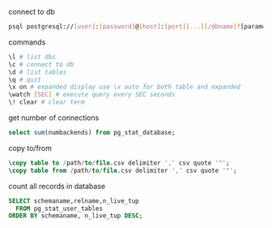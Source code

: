 connect to db
```bash
psql postgresql://[user]:[password]@[host]:[port][...][/dbname]?[param=value&...]
```

commands
```bash
\l # list dbs
\c # connect to db
\d # list tables
\q # quit
\x on # expanded display use \x auto for both table and expanded
\watch [SEC] # execute query every SEC seconds
\! clear # clear term
```

get number of connections
```SQL
select sum(numbackends) from pg_stat_database;
```

copy to/from
```sql
\copy table to /path/to/file.csv delimiter ',' csv quote '"';
\copy table from /path/to/file.csv delimiter ',' csv quote '"';
```

count all records in database
```sql
SELECT schemaname,relname,n_live_tup 
  FROM pg_stat_user_tables 
ORDER BY schemaname, n_live_tup DESC;
```